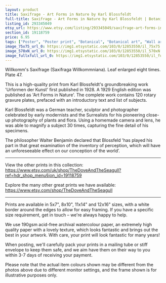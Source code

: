 ```yaml
---
layout: product
title: Saxifrage - Art Forms in Nature by Karl Blossfeldt 
full-title: Saxifrage - Art Forms in Nature by Karl Blossfeldt | Botanical print, wall art, room decor, black & white, sepia, photograph, print
listing_id: 293345049
etsy_url: https://www.etsy.com/listing/293345049/saxifrage-art-forms-in-nature-by-karl?utm_source=thedoveandtheseagull&utm_medium=api&utm_campaign=api
section_id: 19118759
price: 6.95
tags: ["Poster", "Poster print", "Botanical", "Botanical art", "Wall art", "Botanical poster", "Photograph", "Vintage", "Black and white", "Sepia", "Minimal", "Leaf", "High quality print"]
image_75x75_url_0: https://img1.etsystatic.com/103/0/12853550/il_75x75.1019763685_cy1g.jpg
image_570xN_url_0: https://img1.etsystatic.com/103/0/12853550/il_570xN.1019763685_cy1g.jpg
image_fullxfull_url_0: https://img1.etsystatic.com/103/0/12853550/il_fullxfull.1019763685_cy1g.jpg
---
```

Willkomm&#39;s Saxifrage (Saxifraga Willkommniana). Leaf enlarged eight times. Plate 47.

This is a high-quality print from Karl Blossfeldt&#39;s groundbreaking work &#39;Urformen der Kunst&#39; first published in 1928. A 1929 English edition was published as &#39;Art Forms in Nature&#39;. The complete work contains 120 rotary gravure plates, prefaced with an introductory text and list of subjects.

Karl Blossfeldt was a German teacher, sculptor and photographer celebrated by early modernists and the Surrealists for his pioneering close-up photography of plants and flora. Using a homemade camera and lens, he was able to magnify a subject 30 times, capturing the fine detail of his specimens.

The philosopher Walter Benjamin declared that Blossfeld &#39;has played his part in that great examination of the inventory of perception, which will have an unforeseeable effect on our conception of the world’. 

---

View the other prints in this collection: https://www.etsy.com/uk/shop/TheDoveAndTheSeagull?ref=hdr_shop_menu§ion_id=19118759

Explore the many other great prints we have available: https://www.etsy.com/shop/TheDoveAndTheSeagull

---

Prints are available in 5x7&quot;, 8x10&quot;, 11x14&quot; and 12x16&quot; sizes, with a white border around the edges to allow for easy framing. If you have a specific size requirement, get in touch – we&#39;re always happy to help.

We use 190gsm acid-free archival watercolour paper, an extremely high quality paper with a lovely texture, which looks fantastic and brings out the best in your artwork. With care, your print will look fantastic for many years!

When posting, we&#39;ll carefully pack your prints in a mailing tube or stiff envelope to keep them safe, and we aim have them on their way to you within 3-7 days of receiving your payment.

Please note that the actual item colours shown may be different from the photos above due to different monitor settings, and the frame shown is for illustrative purposes only.
